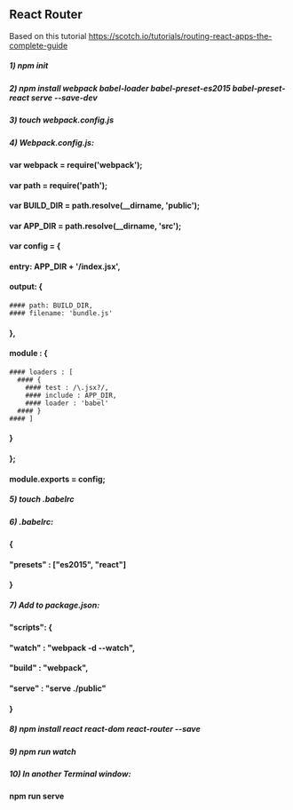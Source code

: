 ## React Router 
Based on this tutorial https://scotch.io/tutorials/routing-react-apps-the-complete-guide
##### 1) npm init
##### 2) npm install webpack babel-loader babel-preset-es2015 babel-preset-react serve --save-dev
##### 3) touch webpack.config.js
##### 4) Webpack.config.js:
#### var webpack = require('webpack');
#### var path = require('path');

#### var BUILD_DIR = path.resolve(__dirname, 'public');
#### var APP_DIR = path.resolve(__dirname, 'src');

#### var config = {
  #### entry: APP_DIR + '/index.jsx',
  #### output: {
    #### path: BUILD_DIR,
    #### filename: 'bundle.js'
  #### },
  #### module : {
    #### loaders : [
      #### {
        #### test : /\.jsx?/,
        #### include : APP_DIR,
        #### loader : 'babel'
      #### }
    #### ]
  #### }
#### };
#### module.exports = config;

##### 5) touch .babelrc

##### 6) .babelrc:
#### {
  #### "presets" : ["es2015", "react"]
#### }
##### 7) Add to package.json:
#### "scripts": {
   #### "watch" : "webpack -d --watch",
   #### "build" : "webpack",
   #### "serve" : "serve ./public"
 #### }
 ##### 8) npm install react react-dom react-router --save
 ##### 9) npm run watch
 ##### 10) In another Terminal window: 
 #### npm run serve
